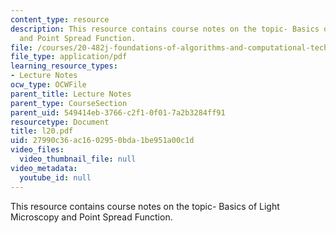 ```yaml
---
content_type: resource
description: This resource contains course notes on the topic- Basics of Light Microscopy
  and Point Spread Function.
file: /courses/20-482j-foundations-of-algorithms-and-computational-techniques-in-systems-biology-spring-2006/27990c36ac1602950bda1be951a00c1d_l20.pdf
file_type: application/pdf
learning_resource_types:
- Lecture Notes
ocw_type: OCWFile
parent_title: Lecture Notes
parent_type: CourseSection
parent_uid: 549414eb-3766-c2f1-0f01-7a2b3284ff91
resourcetype: Document
title: l20.pdf
uid: 27990c36-ac16-0295-0bda-1be951a00c1d
video_files:
  video_thumbnail_file: null
video_metadata:
  youtube_id: null
---
```

This resource contains course notes on the topic- Basics of Light Microscopy and Point Spread Function.

